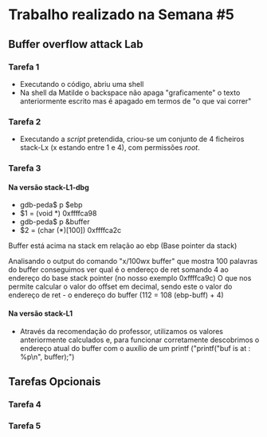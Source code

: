 # Trabalho realizado na Semana #5

## Buffer overflow attack Lab

### Tarefa 1

- Executando o código, abriu uma shell
- Na shell da Matilde o backspace não apaga "graficamente" o texto anteriormente escrito mas é apagado em termos de "o que vai correr"

### Tarefa 2

- Executando a *script* pretendida, criou-se um conjunto de 4 ficheiros stack-Lx (x estando entre 1 e 4), com permissões *root*.

### Tarefa 3

#### Na versão stack-L1-dbg
- gdb-peda$ p $ebp
- $1 = (void *) 0xffffca98
- gdb-peda$ p &buffer
- $2 = (char (*)[100]) 0xffffca2c

Buffer está acima na stack em relação ao ebp (Base pointer da stack)

Analisando o output do comando "x/100wx buffer" que mostra 100 palavras do buffer conseguimos ver qual é o endereço de ret somando 4 ao endereço do base stack pointer (no nosso exemplo 0xffffca9c)
O que nos permite calcular o valor do offset em decimal, sendo este o valor do endereço de ret - o endereço do buffer (112 = 108 (ebp-buff) + 4)

#### Na versão stack-L1

- Através da recomendação do professor, utilizamos os valores anteriormente calculados e, para funcionar corretamente descobrimos o endereço atual do buffer com o auxílio de um printf ("printf("buf is at : %p\n", buffer);")

## Tarefas Opcionais

### Tarefa 4 



### Tarefa 5